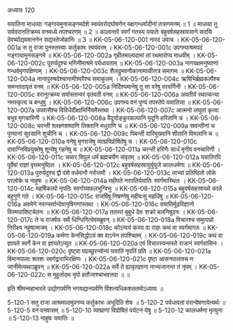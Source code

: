 अध्यायः 120

ययातिना माधव्याः गङ्गायमुनासङ्गमदेशे स्वयंवरोद्घोषणेन यक्षगन्धर्वादीनां तत्रागमनम् ॥ 1 ॥ माधव्या तु सर्ववरानतिक्रम्य वनमध्ये तपश्चरणम् ॥ 2 ॥ कालान्तरे स्वर्गं गतस्य ययातेः बहुवर्षसहस्रावसाने सदसि देवर्ष्याद्यवमाननेन सद्यस्तेजोहानिः ॥ 3 ॥
KK-05-06-120-001  	नारद उवाच ।
KK-05-06-120-001a	स तु राजा पुनस्तस्याः कर्तुकामः स्वयंवरम् ।
KK-05-06-120-001c	उपगम्याश्रमपदं गङ्गायामुनसङ्गमे ॥
KK-05-06-120-002a	गृहीतमाल्यदामां तां रथमारोप्य माधवीम् ।
KK-05-06-120-002c	पूरुर्यदुश्च भगिनीमाश्रमे पर्यधावताम् ॥
KK-05-06-120-003a	नागयक्षमनुष्याणां गन्धर्वमृगपक्षिणाम् ।
KK-05-06-120-003c	शैलद्रुमवनौकानामासीत्तत्र समागमः ॥
KK-05-06-120-004a	नानापुरुषदेश्यानामीश्वरैश्च समाकुलम् ।
KK-05-06-120-004c	ऋषिभिर्ब्रह्मकल्पैश्च समन्तादावृतं वनम् ॥
KK-05-06-120-005a	निर्दिश्यमानेषु तु सा वरेषु वरवर्णिनी ।
KK-05-06-120-005c	वरानुत्क्रम्य सर्वास्तान्वरं वृतवती वनम् ॥
KK-05-06-120-006a	अवतीर्य रथात्कन्या नमस्कृत्य च बन्धुषु ।
KK-05-06-120-006c	उपगम्य वनं पुण्यं तपस्तेपे ययातिजा ॥
KK-05-06-120-007a	उपवासैश्च विविधैर्दीक्षाभिर्नियमैस्तथा ।
KK-05-06-120-007c	आत्मनो लघुतां कृत्वा बभूव मृगचारिणी ॥
KK-05-06-120-008a	वैदूर्याङ्कुरकल्पानि मृदूनि हरितानि च ।
KK-05-06-120-008c	चरन्ती श्लक्ष्णशष्पाणि तिक्तानि मधुराणि च ॥
KK-05-06-120-009a	स्रवन्तीनां च पुण्यानां सुरसानि शुचीनि च ।
KK-05-06-120-009c	पिबन्ती वारिमुख्यानि शीतानि विमलानि च ॥
KK-05-06-120-010a	वनेषु मृगराजेषु व्याघ्रविप्रोषितेषु च ।
KK-05-06-120-010c	दावाग्निविप्रयुक्तेषु शून्येषु गहनेषु च ॥
KK-05-06-120-011a	चरन्ती हरिणैः सार्धं मृगीव वनचारिणी ।
KK-05-06-120-011c	चचार विपुलं धर्मं ब्रह्मचर्येण संवृतम् ॥
KK-05-06-120-012a	ययातिरपि पूर्वेषां राज्ञां वृत्तमनुष्ठितः ।
KK-05-06-120-012c	बहुवर्षसहस्रायुर्युयुजे कालधर्मणा ॥
KK-05-06-120-013a	पुरुर्यदुश्च द्वौ वंशे वर्धमानौ नरोत्तमौ ।
KK-05-06-120-013c	ताभ्यां प्रतिष्ठितो लोके परलोके च नाहुषः ॥
KK-05-06-120-014a	महीपते नरपतिर्ययातिः स्वर्गमास्थितः ।
KK-05-06-120-014c	महर्षिकल्पो नृपतिः स्वर्गाग्र्यफलभुग्विभुः ॥
KK-05-06-120-015a	बहुवर्षसहस्राख्ये काले बहुगुणे गते ।
KK-05-06-120-015c	राजर्षिषु निषण्णेषु महीयःसु महर्धिषु ॥
KK-05-06-120-016a	अवमेने नरान्सर्वान्देवानृषिगणांस्तथा ।
KK-05-06-120-016c	ययातिर्मूढविज्ञानो विस्मयाविष्टचेतनः ॥
KK-05-06-120-017a	ततस्तं बुबुधे देवः शक्रो बलनिषूदनः ।
KK-05-06-120-017c	ते च राजर्षयः सर्वे धिग्धिगित्येवमब्रुवन् ॥
KK-05-06-120-018a	विचारश्च समुत्पन्नो निरीक्ष्य नहुषात्मजम् ।
KK-05-06-120-018c	कोऽन्वयं कस्य वा राज्ञः कथं वा स्वर्गमागतः ॥
KK-05-06-120-019a	कर्मणा केनसिद्धोऽयं क्व वाऽनेन तपश्चितम् ।
KK-05-06-120-019c	कथं वा ज्ञायते स्वर्गे केन वा ज्ञायतेऽप्युत ॥
KK-05-06-120-020a	एवं विचारस्यन्तस्ते राजानं स्वर्गवासिनः ।
KK-05-06-120-020c	दृष्ट्वा पप्रच्छुरन्योन्यं ययातिं नृपतिं प्रति ॥
KK-05-06-120-021a	विमानपालाः शतशः स्वर्गद्वाराभिरक्षिणः ।
KK-05-06-120-021c	पृष्टा आसनपालाश्च न जानीमेत्यथाऽब्रुवन् ॥
KK-05-06-120-022a	सर्वे ते ह्यावृतज्ञाना नाभ्यजानन्त तं नृपम् ।
KK-05-06-120-022c	स मुहूर्तादथ नृपो हतौजाश्चाभवत्तदा ॥ ॥

इति श्रीमन्महाभारते उद्योगपर्वणि भगवद्यानपर्वणि विंशत्यधिकशततमोऽध्यायः ॥

5-120-1 सतु राजा आश्रमपदमुपगम्य कर्तुकाभः अभूदिति शेषः ॥ 5-120-2 पर्यधावतां वरान्वेषणायेत्यर्थः ॥ 5-120-5 वनं वनवासम् ॥ 5-120-10 व्याघ्राणां विप्रोषितं पर्यटनं येषु ॥ 5-120-12 कालधर्मणा मृत्युना ॥ 5-120-13 नाहुषः ययातिः ॥
